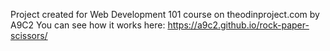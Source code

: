 Project created for Web Development 101 course on theodinproject.com by A9C2
You can see how it works here: https://a9c2.github.io/rock-paper-scissors/